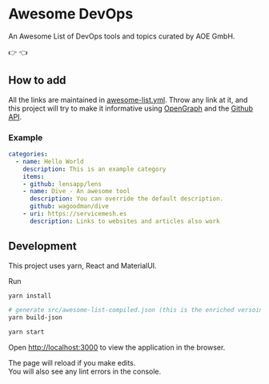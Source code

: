 # Awesome DevOps

An Awesome List of DevOps tools and topics curated by AOE GmbH.

:point_right:  :point_left:

## How to add

All the links are maintained in [awesome-list.yml](./awesome-list.yml). Throw any link at it, and this project
will try to make it informative using [OpenGraph](https://ogp.me) and the [Github API](https://docs.github.com/en/rest).

### Example

````yml
categories:
  - name: Hello World
    description: This is an example category
    items:
    - github: lensapp/lens
    - name: Dive - An awesome tool
      description: You can override the default description.
      github: wagoodman/dive
    - uri: https://servicemesh.es
      description: Links to websites and articles also work
````

## Development

This project uses yarn, React and MaterialUI.

Run

````bash
yarn install

# generate src/awesome-list-compiled.json (this is the enriched versoin of awesome-list.yml)
yarn build-json

yarn start
````

Open [http://localhost:3000](http://localhost:3000) to view the application in the browser.

The page will reload if you make edits.\
You will also see any lint errors in the console.
